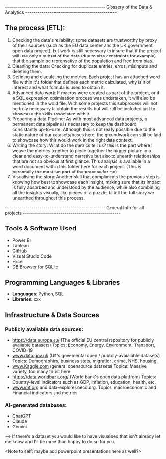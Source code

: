 -------------------------------------------------- Glossery of the Data & Analytics ----------------------------------------------

## The process (ETL):

1. Checking the data's reliability: some datasets are trustworthy by proxy of their sources (such as the EU data center and the UK government open data project), but work is still necessary to insure that if the project will use only a subset of the data (due to size constraints for example) that the sample be reprensative of the population and free from bias.
2. Cleaning the data: Checking for duplicate entries, erros, misinputs and deleting them.
3. Defining and claculating the metrics: Each project has an attached word file within it's folder that defines each metric calculated, why is it of interest and what formula is used to obtain it.
4. Advanced data work: If macros were created as part of the project, or if a SQL expression optimisation process was undertaken, it will also be mentioned in the word file. With some projects this subprocess will not be truly necessary to obtain the results but will still be included just to showcase the skills associated with it.
5. Preparing a data Pipeline: As with most advanced data projects, a permanent data pipeline is necessary to keep the dashboard consistantly up-to-date. Although this is not really possible due to the static nature of our datasets/bases here, the groundwork can still be laid to showcase how this would work in the right data context. 
6. Writing the story: What do the metrics tell us? this is the part where I weave the metrics together to piece together the bigger picture in a clear and easy-to-understand narrative but also to unearth relationships that are not so obvious at first glance. This analysis is available in a word document within this folder here for each project.  (This is personally the most fun part of the process for me)
7. Visualising the story: Another skill that compliments the previous step is knowing how best to showcase each insight, making sure that its impact is fully absorbed and understood by the audience, while also combining all the insights visually, like pieces of a puzzle, to tell the full story we unearthed throughout this process.

-------------------------------------------------- General Info for all projects -------------------------------------------------
## Tools & Software Used

- Power BI
- Tableau
- GitHub
- Visual Studio Code
- Excel
- DB Browser for SQLite

## Programming Languages & Libraries
- **Languages**: Python, SQL
- **Libraries**: xxx

## Infrastructure & Data Sources
### Publicly avaliable data sources:

- https://data.europa.eu/ (The official EU central repository for publicly available datasets)
    Topics: Economy, Energy, Environment, Transport, COVID-19
- www.data.gov.uk (UK's govemental open / publicly-avaialable datasets)
    Topics: Demographics, business stats, migration, crime, NHS, housing.
- www.Kaggle.com (general opensource datasets)
    Topics: Massive variety, too many to list here.
- https://data.worldbank.org/ (World bank's open data platfrom)
    Topics: Country-level indicators such as GDP, inflation, education, health, etc.
- www.imf.org and data-explorer.oecd.org.
    Topics: macroeconomic and Financial indicators and metrics.

### AI-generated databases:
- ChatGPT
- Claude
- Gemini


==> If there's a dataset you would like to have visualised that isn't already let me know and I'll be more than happy to do so for you.

<Note to self: maybe add powerpoint presentations here as well?>